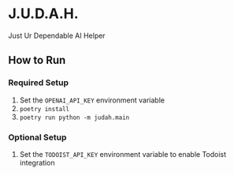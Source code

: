 # J.U.D.A.H.

Just Ur Dependable AI Helper

## How to Run

### Required Setup

1. Set the `OPENAI_API_KEY` environment variable
2. `poetry install`
3. `poetry run python -m judah.main`

### Optional Setup

1. Set the `TODOIST_API_KEY` environment variable to enable Todoist integration

